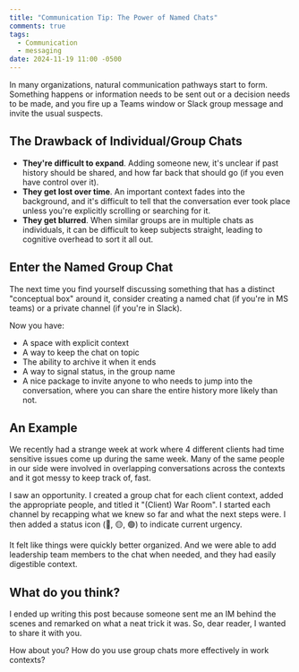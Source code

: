 ```yaml
---
title: "Communication Tip: The Power of Named Chats"
comments: true
tags:
  - Communication
  - messaging
date: 2024-11-19 11:00 -0500
---
```

In many organizations, natural communication pathways start to form. Something happens or information needs to be sent out or a decision needs to be made, and you fire up a Teams window or Slack group message and invite the usual suspects.

## The Drawback of Individual/Group Chats

* **They're difficult to expand**. Adding someone new, it's unclear if past history should be shared, and how far back that should go (if you even have control over it).
* **They get lost over time**. An important context fades into the background, and it's difficult to tell that the conversation ever took place unless you're explicitly scrolling or searching for it.
* **They get blurred**. When similar groups are in multiple chats as individuals, it can be difficult to keep subjects straight, leading to cognitive overhead to sort it all out.

## Enter the Named Group Chat

The next time you find yourself discussing something that has a distinct "conceptual box" around it, consider creating a named chat (if you're in MS teams) or a private channel (if you're in Slack).

Now you have:

* A space with explicit context
* A way to keep the chat on topic
* The ability to archive it when it ends
* A way to signal status, in the group name
* A nice package to invite anyone to who needs to jump into the conversation, where you can share the entire history more likely than not.

## An Example

We recently had a strange week at work where 4 different clients had time sensitive issues come up during the same week. Many of the same people in our side were involved in overlapping conversations across the contexts and it got messy to keep track of, fast.

I saw an opportunity. I created a group chat for each client context, added the appropriate people, and titled it "(Client) War Room". I started each channel by recapping what we knew so far and what the next steps were. I then added a status icon (🔴, 🟡, 🟢) to indicate current urgency.

It felt like things were quickly better organized. And we were able to add leadership team members to the chat when needed, and they had easily digestible context.

## What do you think?

I ended up writing this post because someone sent me an IM behind the scenes and remarked on what a neat trick it was. So, dear reader, I wanted to share it with you.

How about you? How do you use group chats more effectively in work contexts?

